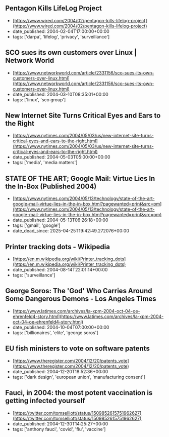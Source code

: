  ## Pentagon Kills LifeLog Project
 - [https://www.wired.com/2004/02/pentagon-kills-lifelog-project](https://www.wired.com/2004/02/pentagon-kills-lifelog-project)
 - date_published: 2004-02-04T17:00:00+00:00
 - tags: ['darpa', 'lifelog', 'privacy', 'surveillance']

 ## SCO sues its own customers over Linux | Network World
 - [https://www.networkworld.com/article/2331156/sco-sues-its-own-customers-over-linux.html](https://www.networkworld.com/article/2331156/sco-sues-its-own-customers-over-linux.html)
 - date_published: 2004-03-10T08:35:01+00:00
 - tags: ['linux', 'sco group']

 ## New Internet Site Turns Critical Eyes and Ears to the Right
 - [https://www.nytimes.com/2004/05/03/us/new-internet-site-turns-critical-eyes-and-ears-to-the-right.html](https://www.nytimes.com/2004/05/03/us/new-internet-site-turns-critical-eyes-and-ears-to-the-right.html)
 - date_published: 2004-05-03T05:00:00+00:00
 - tags: ['media', 'media matters']

 ## STATE OF THE ART; Google Mail: Virtue Lies In the In-Box (Published 2004)
 - [https://www.nytimes.com/2004/05/13/technology/state-of-the-art-google-mail-virtue-lies-in-the-in-box.html?pagewanted=print&src=pm](https://www.nytimes.com/2004/05/13/technology/state-of-the-art-google-mail-virtue-lies-in-the-in-box.html?pagewanted=print&src=pm)
 - date_published: 2004-05-13T06:26:18+00:00
 - tags: ['gmail', 'google']
 - date_dead_since: 2025-04-25T19:42:49.272076+00:00

 ## Printer tracking dots - Wikipedia
 - [https://en.m.wikipedia.org/wiki/Printer_tracking_dots](https://en.m.wikipedia.org/wiki/Printer_tracking_dots)
 - date_published: 2004-08-14T22:01:14+00:00
 - tags: ['surveillance']

 ## George Soros: The 'God' Who Carries Around Some Dangerous Demons - Los Angeles Times
 - [https://www.latimes.com/archives/la-xpm-2004-oct-04-oe-ehrenfeld4-story.html](https://www.latimes.com/archives/la-xpm-2004-oct-04-oe-ehrenfeld4-story.html)
 - date_published: 2004-10-04T07:00:00+00:00
 - tags: ['billionaires', 'elite', 'george soros']

 ## EU fish ministers to vote on software patents
 - [https://www.theregister.com/2004/12/20/patents_vote](https://www.theregister.com/2004/12/20/patents_vote)
 - date_published: 2004-12-20T18:52:36+00:00
 - tags: ['dark design', 'european union', 'manufacturing consent']

 ## Fauci, in 2004: the most potent vaccination is getting infected yourself
 - [https://twitter.com/tomselliott/status/1509852615751962627](https://twitter.com/tomselliott/status/1509852615751962627)
 - date_published: 2004-12-30T14:25:27+00:00
 - tags: ['anthony fauci', 'covid', 'flu', 'vaccine']

